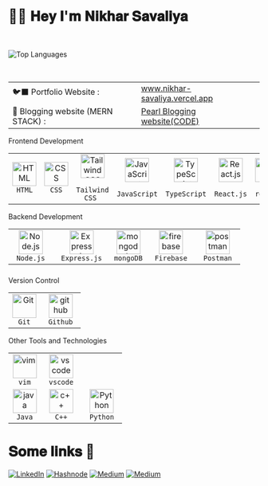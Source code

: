 <h1>👋🏼 𝐇𝐞𝐲 𝐈'𝐦 𝐍𝐢𝐤𝐡𝐚𝐫 𝐒𝐚𝐯𝐚𝐥𝐢𝐲𝐚</h1>

<br/>

![Top Languages](https://github-readme-stats.vercel.app/api/top-langs/?username=nikhar-savaliya&show_icons=true&theme=catppuccin_mocha&layout=donut)

<br/>

<table>
 <tr>
  <td>
   🐦‍⬛ Portfolio Website :
  </td>
  <td>
   <a href="https://nikhar-savaliya.vercel.app">www.nikhar-savaliya.vercel.app</a>
  </td>
 </tr>
 <tr>
  <td>
   📝 Blogging website (MERN STACK) : 
  </td>
   <td>
   <a href="https://github.com/Nikhar-savaliya/Pearl">Pearl Blogging website(CODE)</a>
  </td>
 </tr>
</table>
<table >
 <tr>Frontend Development</tr>
  <tr>
   <td align="center" > 
     <img src="https://skillicons.dev/icons?i=html&theme=dark"  width="48" height="48"" alt="HTML"  />
    <br>
     <code> HTML </code>
   </td>

   <td align="center"> 
     <img src="https://skillicons.dev/icons?i=css&theme=dark"  width="48" height="48""  alt="CSS"  />
     <br>
     <code> CSS </code>
   </td>

   <td align="center" > 
     <img src="https://skillicons.dev/icons?i=tailwind&theme=dark"  width="48" height="48""  alt="Tailwind CSS"  />
     <br>
     <code> Tailwind CSS </code>
   </td>

   <td align="center" > 
     <img src="https://skillicons.dev/icons?i=javascript&theme=dark"  width="48" height="48"  alt="JavaScript"  />
     <br>
     <code> JavaScript </code>
   </td>
   
   <td align="center"> 
     <img src="https://skillicons.dev/icons?i=typescript&theme=dark"  width="48" height="48"  alt="TypeScript"  />
     <br>
     <code> TypeScript </code>
   </td>

   <td align="center" > 
     <img src="https://skillicons.dev/icons?i=react&theme=dark"  width="48" height="48"  alt="React.js"  />
     <br>
     <code> React.js </code>
   </td>
   
   <td align="center" > 
     <img src="https://skillicons.dev/icons?i=redux&theme=dark"  width="48" height="48"  alt="redux"  />
     <br>
     <code> redux </code>
   </td>

   <td align="center"> 
     <img src="https://skillicons.dev/icons?i=next&theme=dark" width="48" height="48"  alt="Next.js"  />
     <br>
     <code> Next.js </code>
   </td>
  </tr>
</table>

<table>
  <tr>Backend Development</tr>
  <tr>
   <td align="center" > 
    <img src="https://skillicons.dev/icons?i=nodejs&theme=dark"  width="48" height="48"" alt="Node.js" />
    <br>
    <code> Node.js </code>
   </td>

   <td align="center"> 
     <img src="https://skillicons.dev/icons?i=expressjs&theme=dark"  width="48" height="48""  alt="Express.js"  />
     <br>
     <code> Express.js </code>
   </td>

   <td align="center" > 
     <img src="https://skillicons.dev/icons?i=mongodb&theme=dark"  width="48" height="48""  alt="mongodb"  />
     <br>
     <code>mongoDB</code>
   </td>

   <td align="center" > 
     <img src="https://skillicons.dev/icons?i=firebase&theme=dark"  width="48" height="48"  alt="firebase"  />
     <br>
     <code> Firebase </code>
   </td>
   <td align="center" > 
     <img src="https://skillicons.dev/icons?i=postman&theme=dark"  width="48" height="48"  alt="postman"  />
     <br>
     <code> Postman </code>
   </td>
  </tr>
</table>

### 
<table>
 Version Control
  <tr>
   <td align="center" > 
    <img src="https://skillicons.dev/icons?i=git&theme=dark"  width="48" height="48"" alt="Git" />
    <br>
    <code> Git </code>
   </td>

   <td align="center"> 
     <img src="https://skillicons.dev/icons?i=github&theme=dark"  width="48" height="48""  alt="github"  />
     <br>
     <code> Github </code>
   </td>
  </tr>
</table>

<table>
   Other Tools and Technologies
 <tr>
  <td align="center" > 
    <img src="https://skillicons.dev/icons?i=vim&theme=dark"  width="48" height="48"" alt="vim" />
    <br>
    <code> vim </code>
   </td>
  <td align="center" > 
    <img src="https://skillicons.dev/icons?i=vscode&theme=dark"  width="48" height="48"" alt="vs code" />
    <br>
    <code> vscode </code>
   </td>
 </tr>
  <tr>
   <td align="center" > 
    <img src="https://skillicons.dev/icons?i=java&theme=dark"  width="48" height="48"" alt="java" />
    <br>
    <code> Java </code>
   </td>

   <td align="center"> 
     <img src="https://skillicons.dev/icons?i=cpp&theme=dark"  width="48" height="48""  alt="c++"  />
     <br>
     <code> C++ </code>
   </td>

   <td align="center"> 
     <img src="https://skillicons.dev/icons?i=py&theme=dark"  width="48" height="48""  alt="Python"  />
     <br>
     <code> Python </code>
   </td>
   
  </tr>
</table>


<!---
@@socialLinks
--->

# 𝐒𝐨𝐦𝐞 𝐥𝐢𝐧𝐤𝐬 🔗
[![LinkedIn](https://img.shields.io/badge/linkedin-%230077B5.svg?style=for-the-badge&logo=linkedin&logoColor=white)](https://in.linkedin.com/in/nikharsavaliya)
[![Hashnode](https://img.shields.io/badge/Hashnode-2962FF?style=for-the-badge&logo=hashnode&logoColor=white)](https://nikhar-dev.hashnode.dev/)
[![Medium](https://img.shields.io/badge/Medium-12100E?style=for-the-badge&logo=medium&logoColor=white)](https://nikhar-dev.medium.com/)
[![Medium](https://img.shields.io/badge/Twitter-1DA1F2?style=for-the-badge&logo=twitter&logoColor=white)](https://x.com/nikharSavaliya/)
<!-- [![upwork](https://img.shields.io/badge/UpWork-6FDA44?style=for-the-badge&logo=Upwork&logoColor=white)](https://www.upwork.com/freelancers/~017f53992c5d2f1186) -->
